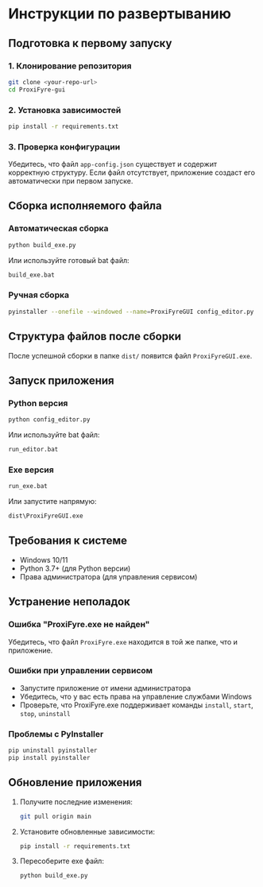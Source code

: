 # Инструкции по развертыванию

## Подготовка к первому запуску

### 1. Клонирование репозитория

```bash
git clone <your-repo-url>
cd ProxiFyre-gui
```

### 2. Установка зависимостей

```bash
pip install -r requirements.txt
```

### 3. Проверка конфигурации

Убедитесь, что файл `app-config.json` существует и содержит корректную структуру. Если файл отсутствует, приложение создаст его автоматически при первом запуске.

## Сборка исполняемого файла

### Автоматическая сборка

```bash
python build_exe.py
```

Или используйте готовый bat файл:

```bash
build_exe.bat
```

### Ручная сборка

```bash
pyinstaller --onefile --windowed --name=ProxiFyreGUI config_editor.py
```

## Структура файлов после сборки

После успешной сборки в папке `dist/` появится файл `ProxiFyreGUI.exe`.

## Запуск приложения

### Python версия

```bash
python config_editor.py
```

Или используйте bat файл:

```bash
run_editor.bat
```

### Exe версия

```bash
run_exe.bat
```

Или запустите напрямую:

```bash
dist\ProxiFyreGUI.exe
```

## Требования к системе

- Windows 10/11
- Python 3.7+ (для Python версии)
- Права администратора (для управления сервисом)

## Устранение неполадок

### Ошибка "ProxiFyre.exe не найден"

Убедитесь, что файл `ProxiFyre.exe` находится в той же папке, что и приложение.

### Ошибки при управлении сервисом

- Запустите приложение от имени администратора
- Убедитесь, что у вас есть права на управление службами Windows
- Проверьте, что ProxiFyre.exe поддерживает команды `install`, `start`, `stop`, `uninstall`

### Проблемы с PyInstaller

```bash
pip uninstall pyinstaller
pip install pyinstaller
```

## Обновление приложения

1. Получите последние изменения:
   ```bash
   git pull origin main
   ```

2. Установите обновленные зависимости:
   ```bash
   pip install -r requirements.txt
   ```

3. Пересоберите exe файл:
   ```bash
   python build_exe.py
   ```
